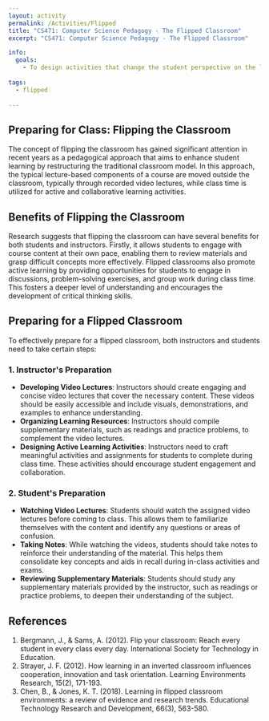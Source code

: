 ```yaml
---
layout: activity
permalink: /Activities/Flipped
title: "CS471: Computer Science Pedagogy - The Flipped Classroom"
excerpt: "CS471: Computer Science Pedagogy - The Flipped Classroom"

info:
  goals: 
    - To design activities that change the student perspective on the learning process by inverting classroom and out-of-school responsibilities
        
tags:
  - flipped
  
---
```


## Preparing for Class: Flipping the Classroom

The concept of flipping the classroom has gained significant attention in recent years as a pedagogical approach that aims to enhance student learning by restructuring the traditional classroom model. In this approach, the typical lecture-based components of a course are moved outside the classroom, typically through recorded video lectures, while class time is utilized for active and collaborative learning activities.

## Benefits of Flipping the Classroom

Research suggests that flipping the classroom can have several benefits for both students and instructors. Firstly, it allows students to engage with course content at their own pace, enabling them to review materials and grasp difficult concepts more effectively. Flipped classrooms also promote active learning by providing opportunities for students to engage in discussions, problem-solving exercises, and group work during class time. This fosters a deeper level of understanding and encourages the development of critical thinking skills.

## Preparing for a Flipped Classroom

To effectively prepare for a flipped classroom, both instructors and students need to take certain steps:

### 1. Instructor's Preparation
- **Developing Video Lectures**: Instructors should create engaging and concise video lectures that cover the necessary content. These videos should be easily accessible and include visuals, demonstrations, and examples to enhance understanding.
- **Organizing Learning Resources**: Instructors should compile supplementary materials, such as readings and practice problems, to complement the video lectures.
- **Designing Active Learning Activities**: Instructors need to craft meaningful activities and assignments for students to complete during class time. These activities should encourage student engagement and collaboration.

### 2. Student's Preparation
- **Watching Video Lectures**: Students should watch the assigned video lectures before coming to class. This allows them to familiarize themselves with the content and identify any questions or areas of confusion.
- **Taking Notes**: While watching the videos, students should take notes to reinforce their understanding of the material. This helps them consolidate key concepts and aids in recall during in-class activities and exams.
- **Reviewing Supplementary Materials**: Students should study any supplementary materials provided by the instructor, such as readings or practice problems, to deepen their understanding of the subject.

## References

1. Bergmann, J., & Sams, A. (2012). Flip your classroom: Reach every student in every class every day. International Society for Technology in Education.
2. Strayer, J. F. (2012). How learning in an inverted classroom influences cooperation, innovation and task orientation. Learning Environments Research, 15(2), 171-193.
3. Chen, B., & Jones, K. T. (2018). Learning in flipped classroom environments: a review of evidence and research trends. Educational Technology Research and Development, 66(3), 563-580.